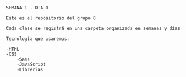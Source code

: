     SEMANA 1 - DIA 1
    
    Este es el repositorio del grupo 8

    Cada clase se registrá en una carpeta organizada en semanas y días

    Tecnología que usaremos:

    -HTML
    -CSS
        -Sass
        -JavaScript
        -Librerias
        
